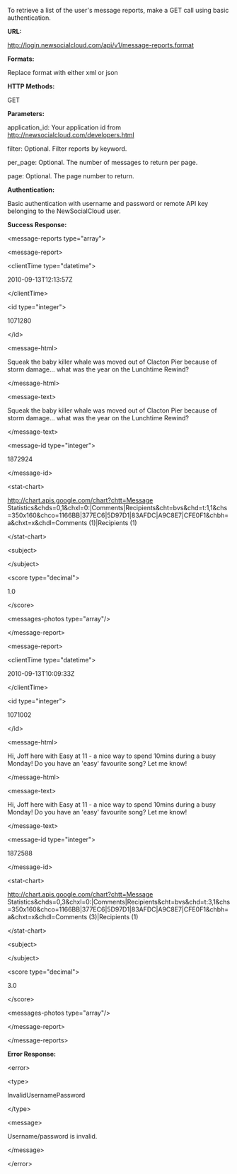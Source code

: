 To retrieve a list of the user's message reports, make a GET call using basic authentication.

**URL:**

http://login.newsocialcloud.com/api/v1/message-reports.format

**Formats:**

Replace format with either xml or json

**HTTP Methods:**

GET

**Parameters:**

<p>application_id: Your application id from <a href='http://newsocialcloud.com/developers.html'>http://newsocialcloud.com/developers.html</a></p>
<p>filter: Optional. Filter reports by keyword.</p>
<p>per_page: Optional. The number of messages to return per page.</p>
<p>page: Optional. The page number to return.</p>

**Authentication:**

Basic authentication with username and password or remote API key belonging to the NewSocialCloud user.

**Success Response:**

<?xml version="1.0" encoding="UTF-8"?>


&lt;message-reports type="array"&gt;


> 

&lt;message-report&gt;


> > 

&lt;clientTime type="datetime"&gt;

2010-09-13T12:13:57Z

&lt;/clientTime&gt;


> > 

&lt;id type="integer"&gt;

1071280

&lt;/id&gt;


> > 

&lt;message-html&gt;

Squeak the baby killer whale was moved out of Clacton Pier because of storm damage... what was the year on the Lunchtime Rewind?

&lt;/message-html&gt;


> > 

&lt;message-text&gt;

Squeak the baby killer whale was moved out of Clacton Pier because of storm damage... what was the year on the Lunchtime Rewind?

&lt;/message-text&gt;


> > 

&lt;message-id type="integer"&gt;

1872924

&lt;/message-id&gt;


> > 

&lt;stat-chart&gt;

http://chart.apis.google.com/chart?chtt=Message Statistics&amp;chds=0,1&amp;chxl=0:|Comments|Recipients&amp;cht=bvs&amp;chd=t:1,1&amp;chs=350x160&amp;chco=1166BB|377EC6|5D97D1|83AFDC|A9C8E7|CFE0F1&amp;chbh=a&amp;chxt=x&amp;chdl=Comments (1)|Recipients (1)

&lt;/stat-chart&gt;


> > 

&lt;subject&gt;



&lt;/subject&gt;


> > 

&lt;score type="decimal"&gt;

1.0

&lt;/score&gt;


> > 

&lt;messages-photos type="array"/&gt;



> 

&lt;/message-report&gt;


> 

&lt;message-report&gt;


> > 

&lt;clientTime type="datetime"&gt;

2010-09-13T10:09:33Z

&lt;/clientTime&gt;


> > 

&lt;id type="integer"&gt;

1071002

&lt;/id&gt;


> > 

&lt;message-html&gt;

Hi, Joff here with Easy at 11 - a nice way to spend 10mins during a busy Monday! Do you have an 'easy' favourite song? Let me know!

&lt;/message-html&gt;


> > 

&lt;message-text&gt;

Hi, Joff here with Easy at 11 - a nice way to spend 10mins during a busy Monday! Do you have an 'easy' favourite song? Let me know!

&lt;/message-text&gt;


> > 

&lt;message-id type="integer"&gt;

1872588

&lt;/message-id&gt;


> > 

&lt;stat-chart&gt;

http://chart.apis.google.com/chart?chtt=Message Statistics&amp;chds=0,3&amp;chxl=0:|Comments|Recipients&amp;cht=bvs&amp;chd=t:3,1&amp;chs=350x160&amp;chco=1166BB|377EC6|5D97D1|83AFDC|A9C8E7|CFE0F1&amp;chbh=a&amp;chxt=x&amp;chdl=Comments (3)|Recipients (1)

&lt;/stat-chart&gt;


> > 

&lt;subject&gt;



&lt;/subject&gt;


> > 

&lt;score type="decimal"&gt;

3.0

&lt;/score&gt;


> > 

&lt;messages-photos type="array"/&gt;



> 

&lt;/message-report&gt;




&lt;/message-reports&gt;



**Error Response:**



&lt;error&gt;




&lt;type&gt;

InvalidUsernamePassword

&lt;/type&gt;




&lt;message&gt;

Username/password is invalid.

&lt;/message&gt;




&lt;/error&gt;

